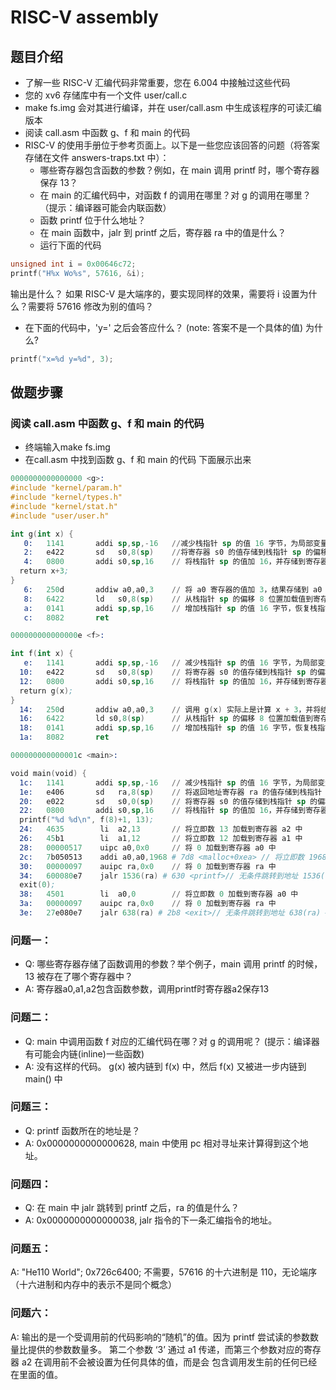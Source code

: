 # RISC-V assembly
## 题目介绍
+ 了解一些 RISC-V 汇编代码非常重要，您在 6.004 中接触过这些代码
+ 您的 xv6 存储库中有一个文件 user/call.c
+ make fs.img 会对其进行编译，并在 user/call.asm 中生成该程序的可读汇编版本
+ 阅读 call.asm 中函数 g、f 和 main 的代码
+ RISC-V 的使用手册位于参考页面上。以下是一些您应该回答的问题（将答案存储在文件 answers-traps.txt 中）：
  + 哪些寄存器包含函数的参数？例如，在 main 调用 printf 时，哪个寄存器保存 13？
  + 在 main 的汇编代码中，对函数 f 的调用在哪里？对 g 的调用在哪里？（提示：编译器可能会内联函数）
  + 函数 printf 位于什么地址？
  + 在 main 函数中，jalr 到 printf 之后，寄存器 ra 中的值是什么？
  + 运行下面的代码
```c
unsigned int i = 0x00646c72;
printf("H%x Wo%s", 57616, &i);    
```
输出是什么？
如果 RISC-V 是大端序的，要实现同样的效果，需要将 i 设置为什么？需要将 57616 修改为别的值吗？
  +  在下面的代码中，'y=' 之后会答应什么？ (note: 答案不是一个具体的值) 为什么?
```c
printf("x=%d y=%d", 3);
```
## 做题步骤
### 阅读 call.asm 中函数 g、f 和 main 的代码
+ 终端输入make fs.img
+ 在call.asm 中找到函数 g、f 和 main 的代码
下面展示出来
```s
0000000000000000 <g>:
#include "kernel/param.h"
#include "kernel/types.h"
#include "kernel/stat.h"
#include "user/user.h"

int g(int x) {
   0:	1141       addi	sp,sp,-16   //减少栈指针 sp 的值 16 字节，为局部变量腾出空间
   2:	e422       sd	s0,8(sp)    //将寄存器 s0 的值存储到栈指针 sp 的偏移 8 位置
   4:	0800       addi	s0,sp,16    // 将栈指针 sp 的值加 16，并存储到寄存器 s0 中
  return x+3;
}
   6:	250d       addiw a0,a0,3    // 将 a0 寄存器的值加 3，结果存储到 a0 寄存器中
   8:	6422       ld	s0,8(sp)    // 从栈指针 sp 的偏移 8 位置加载值到寄存器 s0 中
   a:	0141       addi	sp,sp,16    // 增加栈指针 sp 的值 16 字节，恢复栈指针
   c:	8082       ret
```
```s
000000000000000e <f>:

int f(int x) {
   e:	1141       addi	sp,sp,-16   // 减少栈指针 sp 的值 16 字节，为局部变量腾出空间
  10:	e422       sd	s0,8(sp)    // 将寄存器 s0 的值存储到栈指针 sp 的偏移 8 位置
  12:	0800       addi	s0,sp,16    // 将栈指针 sp 的值加 16，并存储到寄存器 s0 中
  return g(x);
}
  14:	250d       addiw a0,a0,3    // 调用 g(x) 实际上是计算 x + 3，并将结果存储到 a0 寄存器中
  16:	6422       ld s0,8(sp)      // 从栈指针 sp 的偏移 8 位置加载值到寄存器 s0 中
  18:	0141       addi	sp,sp,16    // 增加栈指针 sp 的值 16 字节，恢复栈指针
  1a:	8082       ret
```
```s
000000000000001c <main>:

void main(void) {
  1c:	1141       addi	sp,sp,-16   // 减少栈指针 sp 的值 16 字节，为局部变量腾出空间
  1e:	e406       sd	ra,8(sp)    // 将返回地址寄存器 ra 的值存储到栈指针 sp 的偏移 8 位置
  20:	e022       sd	s0,0(sp)    // 将寄存器 s0 的值存储到栈指针 sp 的偏移 0 位置
  22:	0800       addi	s0,sp,16    // 将栈指针 sp 的值加 16，并存储到寄存器 s0 中
  printf("%d %d\n", f(8)+1, 13);
  24:	4635        li	a2,13       // 将立即数 13 加载到寄存器 a2 中
  26:	45b1        li	a1,12       // 将立即数 12 加载到寄存器 a1 中
  28:	00000517    uipc a0,0x0     // 将 0 加载到寄存器 a0 中
  2c:	7b050513    addi a0,a0,1968 # 7d8 <malloc+0xea> // 将立即数 1968 加到寄存器 a0 中，并存储结果
  30:	00000097    auipc ra,0x0    // 将 0 加载到寄存器 ra 中
  34:	600080e7    jalr 1536(ra) # 630 <printf>// 无条件跳转到地址 1536(ra) # 630 <printf>
  exit(0);
  38:	4501        li	a0,0        // 将立即数 0 加载到寄存器 a0 中
  3a:	00000097    auipc ra,0x0    // 将 0 加载到寄存器 ra 中
  3e:	27e080e7    jalr 638(ra) # 2b8 <exit>// 无条件跳转到地址 638(ra) # 2b8 <exit>
```
### 问题一：
+ Q: 哪些寄存器存储了函数调用的参数？举个例子，main 调用 printf 的时候，13 被存在了哪个寄存器中？
+ A: 寄存器a0,a1,a2包含函数参数，调用printf时寄存器a2保存13
### 问题二：
+ Q: main 中调用函数 f 对应的汇编代码在哪？对 g 的调用呢？ (提示：编译器有可能会内链(inline)一些函数)
+ A: 没有这样的代码。 g(x) 被内链到 f(x) 中，然后 f(x) 又被进一步内链到 main() 中
### 问题三：
+ Q: printf 函数所在的地址是？
+ A: 0x0000000000000628, main 中使用 pc 相对寻址来计算得到这个地址。
### 问题四：
+ Q: 在 main 中 jalr 跳转到 printf 之后，ra 的值是什么？
+ A: 0x0000000000000038, jalr 指令的下一条汇编指令的地址。
### 问题五：
A: "He110 World"; 0x726c6400; 不需要，57616 的十六进制是 110，无论端序（十六进制和内存中的表示不是同个概念）
### 问题六：
A: 输出的是一个受调用前的代码影响的“随机”的值。因为 printf 尝试读的参数数量比提供的参数数量多。
第二个参数 ‘3’ 通过 a1 传递，而第三个参数对应的寄存器 a2 在调用前不会被设置为任何具体的值，而是会
包含调用发生前的任何已经在里面的值。








